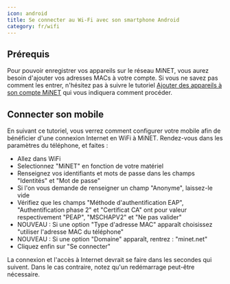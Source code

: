 ```yaml
---
icon: android
title: Se connecter au Wi-Fi avec son smartphone Android
category: fr/wifi
---
```


## Prérequis

Pour pouvoir enregistrer vos appareils sur le réseau MiNET, vous aurez besoin d'ajouter vos adresses MACs à votre compte. Si vous ne savez pas comment les entrer, n'hésitez pas à suivre le tutoriel [Ajouter des appareils à son compte MiNET](/tutoriels/ajouter-des-appareils) qui vous indiquera comment procéder.

## Connecter son mobile

En suivant ce tutoriel, vous verrez comment configurer votre mobile afin de bénéficier d'une connexion Internet en WiFi à MiNET. Rendez-vous dans les paramètres du téléphone, et faites :

- Allez dans WiFi
- Selectionnez "MiNET" en fonction de votre matériel
- Renseignez vos identifiants et mots de passe dans les champs "Identités" et "Mot de passe"
- Si l'on vous demande de renseigner un champ "Anonyme", laissez-le vide
- Vérifiez que les champs "Méthode d'authentification EAP", "Authentification phase 2" et "Certificat CA" ont pour valeur respectivement "PEAP", "MSCHAPV2" et "Ne pas valider"
- NOUVEAU : Si une option "Type d'adresse MAC" apparaît choisissez "utiliser l'adresse MAC du téléphone"
- NOUVEAU : Si une option "Domaine" apparaît, rentrez : "minet.net"
- Cliquez enfin sur "Se connecter"

La connexion et l'accès à Internet devrait se faire dans les secondes qui suivent. Dans le cas contraire, notez qu'un redémarrage peut-être nécessaire.